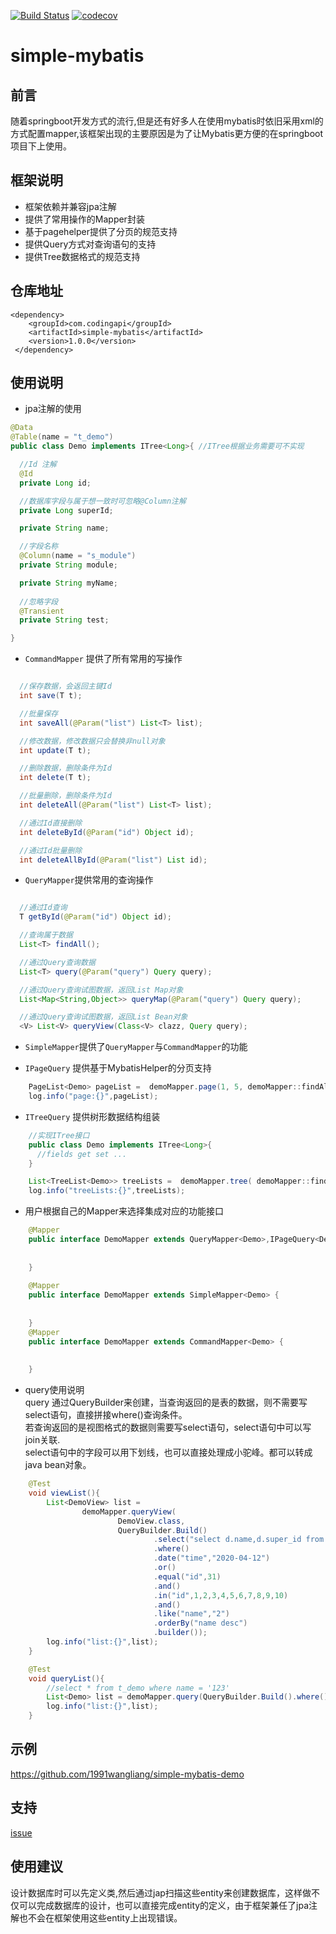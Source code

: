 [![Build Status](https://travis-ci.org/codingapi/simple-mybatis.svg?branch=master)](https://travis-ci.org/codingapi/simple-mybatis) [![codecov](https://codecov.io/gh/codingapi/simple-mybatis/branch/master/graph/badge.svg)](https://codecov.io/gh/codingapi/simple-mybatis)
# simple-mybatis

## 前言
随着springboot开发方式的流行,但是还有好多人在使用mybatis时依旧采用xml的方式配置mapper,该框架出现的主要原因是为了让Mybatis更方便的在springboot项目下上使用。

## 框架说明
* 框架依赖并兼容jpa注解
* 提供了常用操作的Mapper封装
* 基于pagehelper提供了分页的规范支持
* 提供Query方式对查询语句的支持
* 提供Tree数据格式的规范支持

## 仓库地址
```$xslt
<dependency>
    <groupId>com.codingapi</groupId>
    <artifactId>simple-mybatis</artifactId>
    <version>1.0.0</version>
 </dependency>
```

## 使用说明

* jpa注解的使用
```java
@Data
@Table(name = "t_demo")
public class Demo implements ITree<Long>{ //ITree根据业务需要可不实现

  //Id 注解  
  @Id
  private Long id;

  //数据库字段与属于想一致时可忽略@Column注解
  private Long superId;

  private String name;

  //字段名称  
  @Column(name = "s_module")
  private String module;

  private String myName;
  
  //忽略字段 
  @Transient
  private String test;

}

```
* `CommandMapper` 提供了所有常用的写操作

```java

  //保存数据，会返回主键Id
  int save(T t);

  //批量保存  
  int saveAll(@Param("list") List<T> list);

  //修改数据，修改数据只会替换非null对象
  int update(T t);

  //删除数据，删除条件为Id
  int delete(T t);

  //批量删除，删除条件为Id
  int deleteAll(@Param("list") List<T> list);

  //通过Id直接删除
  int deleteById(@Param("id") Object id);

  //通过Id批量删除
  int deleteAllById(@Param("list") List id);
```

* `QueryMapper`提供常用的查询操作
```java

  //通过Id查询
  T getById(@Param("id") Object id);

  //查询属于数据
  List<T> findAll();

  //通过Query查询数据
  List<T> query(@Param("query") Query query);

  //通过Query查询试图数据，返回List Map对象
  List<Map<String,Object>> queryMap(@Param("query") Query query);

  //通过Query查询试图数据，返回List Bean对象
  <V> List<V> queryView(Class<V> clazz, Query query);

```

* `SimpleMapper`提供了`QueryMapper`与`CommandMapper`的功能

* `IPageQuery` 提供基于MybatisHelper的分页支持

```java
    PageList<Demo> pageList =  demoMapper.page(1, 5, demoMapper::findAll);
	log.info("page:{}",pageList);
```

* `ITreeQuery` 提供树形数据结构组装

```java
    //实现ITree接口
    public class Demo implements ITree<Long>{
      //fields get set ...
    }

    List<TreeList<Demo>> treeLists =  demoMapper.tree( demoMapper::findAll,0L);
	log.info("treeLists:{}",treeLists);
```

* 用户根据自己的Mapper来选择集成对应的功能接口

```java
    @Mapper
    public interface DemoMapper extends QueryMapper<Demo>,IPageQuery<Demo>,ITreeQuery<Demo,Long> {
    
    
    }
    
    @Mapper
    public interface DemoMapper extends SimpleMapper<Demo> {
    
    
    }
    @Mapper
    public interface DemoMapper extends CommandMapper<Demo> {
    
    
    }

```


* query使用说明     
query 通过QueryBuilder来创建，当查询返回的是表的数据，则不需要写select语句，直接拼接where()查询条件。   
若查询返回的是视图格式的数据则需要写select语句，select语句中可以写join关联.    
select语句中的字段可以用下划线，也可以直接处理成小驼峰。都可以转成java bean对象。     
```java
    @Test
	void viewList(){
		List<DemoView> list =
				demoMapper.queryView(
						DemoView.class,
						QueryBuilder.Build()
								.select("select d.name,d.super_id from t_demo d join t_test t on t.demo_id = d.id ")
								.where()
								.date("time","2020-04-12")
								.or()
								.equal("id",31)
								.and()
								.in("id",1,2,3,4,5,6,7,8,9,10)
								.and()
								.like("name","2")
								.orderBy("name desc")
								.builder());
		log.info("list:{}",list);
	}

	@Test
	void queryList(){
		//select * from t_demo where name = '123'
		List<Demo> list = demoMapper.query(QueryBuilder.Build().where().equal("name","123").builder());
		log.info("list:{}",list);
	}
```
## 示例

https://github.com/1991wangliang/simple-mybatis-demo

## 支持
[issue](https://github.com/codingapi/simple-mybatis/issues)

## 使用建议

设计数据库时可以先定义类,然后通过jap扫描这些entity来创建数据库，这样做不仅可以完成数据库的设计，也可以直接完成entity的定义，由于框架兼任了jpa注解也不会在框架使用这些entity上出现错误。
